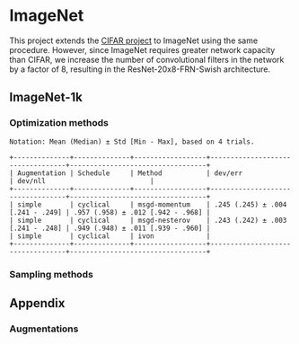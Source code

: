 # ImageNet

This project extends the [CIFAR project](../cifar/) to ImageNet using the same procedure. However, since ImageNet requires greater network capacity than CIFAR, we increase the number of convolutional filters in the network by a factor of 8, resulting in the ResNet-20x8-FRN-Swish architecture.

## ImageNet-1k

### Optimization methods

```
Notation: Mean (Median) ± Std [Min - Max], based on 4 trials.

+--------------+--------------+------------------+----------------------------------+----------------------------------+
| Augmentation | Schedule     | Method           | dev/err                          | dev/nll                          |
+--------------+--------------+------------------+----------------------------------+----------------------------------+
| simple       | cyclical     | msgd-momentum    | .245 (.245) ± .004 [.241 - .249] | .957 (.958) ± .012 [.942 - .968] |
| simple       | cyclical     | msgd-nesterov    | .243 (.242) ± .003 [.241 - .248] | .949 (.948) ± .011 [.939 - .960] |
| simple       | cyclical     | ivon             | 
+--------------+--------------+------------------+----------------------------------+----------------------------------+
```

### Sampling methods

## Appendix

### Augmentations
